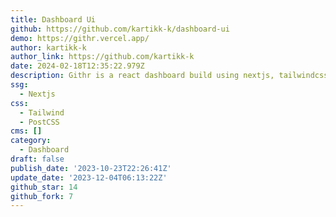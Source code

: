 ```yaml
---
title: Dashboard Ui
github: https://github.com/kartikk-k/dashboard-ui
demo: https://githr.vercel.app/
author: kartikk-k
author_link: https://github.com/kartikk-k
date: 2024-02-18T12:35:22.979Z
description: Githr is a react dashboard build using nextjs, tailwindcss and framer-motion
ssg:
  - Nextjs
css:
  - Tailwind
  - PostCSS
cms: []
category:
  - Dashboard
draft: false
publish_date: '2023-10-23T22:26:41Z'
update_date: '2023-12-04T06:13:22Z'
github_star: 14
github_fork: 7
---
```

